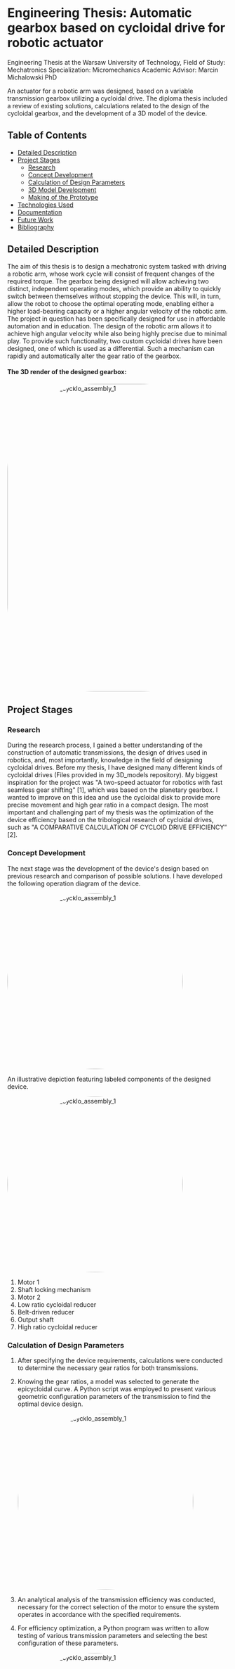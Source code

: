 # Engineering Thesis: Automatic gearbox based on cycloidal drive for robotic actuator

Engineering Thesis at the Warsaw University of Technology, 
Field of Study: Mechatronics
Specialization: Micromechanics
Academic Advisor: Marcin Michalowski PhD 

An actuator for a robotic arm was designed, based on a variable transmission gearbox utilizing a cycloidal drive. The diploma thesis included a review of existing solutions, calculations related to the design of the cycloidal gearbox, and the development of a 3D model of the device.

## Table of Contents
- [Detailed Description](#detailed-description)
- [Project Stages](#project-stages)
  - [Research](#research)
  - [Concept Development](#concept-development)
  - [Calculation of Design Parameters](#calculation-of-design-parameters)
  - [3D Model Development](#3d-model-development)
  - [Making of the Prototype](#making-of-the-prototype)
- [Technologies Used](#technologies-used)
- [Documentation](#documentation)
- [Future Work](#future-work)
- [Bibliography](#bibliography)

## Detailed Description
The aim of this thesis is to design a mechatronic system tasked with driving a robotic arm, whose work cycle will consist of frequent changes of the required torque. The gearbox being designed will allow achieving two distinct, independent operating modes, which provide an ability to quickly switch between themselves without stopping the device. This will, in turn, allow the robot to choose the optimal operating mode, enabling either a higher load-bearing capacity or a higher angular velocity of the robotic arm. The project in question has been specifically designed for use in affordable automation and in education. The design of the robotic arm allows it to achieve high angular velocity while also being highly precise due to minimal play. To provide such functionality, two custom cycloidal drives have been designed, one of which is used as a differential. Such a mechanism can rapidly and automatically alter the gear ratio of the gearbox.

#### The 3D render of the designed gearbox:

<img src="https://github.com/majkel808/Engineering_Thesis_Automatic_gearbox_with_seamless_gear_shifting_mechanism_for_robotic_actuator/assets/163661382/b131ab3c-a6f9-4a0b-ade7-f672599779ae" alt="New_automatic_cycklo_assembly_1" width="700" style="border-radius: 200px;" />


## Project Stages
### Research
During the research process, I gained a better understanding of the construction of automatic transmissions, the design of drives used in robotics, and, most importantly, knowledge in the field of designing cycloidal drives. Before my thesis, I have designed many different kinds of cycloidal drives (Files provided in my 3D_models repository). My biggest inspiration for the project was "A two-speed actuator for robotics with fast seamless gear shifting" [1], which was based on the planetary gearbox. I wanted to improve on this idea and use the cycloidal disk to provide more precise movement and high gear ratio in a compact design. The most important and challenging part of my thesis was the optimization of the device efficiency based on the tribological research of cycloidal drives, such as "A COMPARATIVE CALCULATION OF CYCLOID DRIVE EFFICIENCY” [2].

### Concept Development
The next stage was the development of the device's design based on previous research and comparison of possible solutions. I have developed the following operation diagram of the device. 

<img src="https://github.com/majkel808/Engineering_Thesis_Automatic_gearbox_with_seamless_gear_shifting_mechanism_for_robotic_actuator/assets/163661382/4ef46058-4046-4ab5-bbd3-063aa6f04634" alt="New_automatic_cycklo_assembly_1" width="400" style="border-radius: 200px;" />

An illustrative depiction featuring labeled components of the designed device.

<img src="https://github.com/majkel808/Engineering_Thesis_Automatic_gearbox_with_seamless_gear_shifting_mechanism_for_robotic_actuator/assets/163661382/c44094ac-eafc-453b-a403-88f1ee0dbb6f" alt="New_automatic_cycklo_assembly_1" width="400" style="border-radius: 200px;" />

1. Motor 1
2. Shaft locking mechanism
3. Motor 2
4. Low ratio cycloidal reducer
5. Belt-driven reducer
6. Output shaft
7. High ratio cycloidal reducer

### Calculation of Design Parameters
1. After specifying the device requirements, calculations were conducted to determine the necessary gear ratios for both transmissions.
2. Knowing the gear ratios, a model was selected to generate the epicycloidal curve. A Python script was employed to present various geometric configuration parameters of the transmission to find the optimal device design.

   <img src="https://github.com/majkel808/Engineering_Thesis_Automatic_gearbox_with_seamless_gear_shifting_mechanism_for_robotic_actuator/assets/163661382/83e1a713-7f1c-44d3-bbc4-3dafc844dbde" alt="New_automatic_cycklo_assembly_1" width="400" style="border-radius: 200px;" />

4. An analytical analysis of the transmission efficiency was conducted, necessary for the correct selection of the motor to ensure the system operates in accordance with the specified requirements.
5. For efficiency optimization, a Python program was written to allow testing of various transmission parameters and selecting the best configuration of these parameters.

<img src="https://github.com/majkel808/Engineering_Thesis_Automatic_gearbox_with_seamless_gear_shifting_mechanism_for_robotic_actuator/assets/163661382/74db0190-bc7f-4ef1-8df9-deb88d459676" alt="New_automatic_cycklo_assembly_1" width="400" style="border-radius: 200px;" />

### 3D Model Development
The 3D model of the device was created using the Autodesk Inventor software. The device has been divided into several subcomponents. For every assembly, the 3D render of the side view and the cross-section has been provided.

- The high-speed gearbox drive shaft assembly
  
  <img src="https://github.com/majkel808/Engineering_Thesis_Automatic_gearbox_with_seamless_gear_shifting_mechanism_for_robotic_actuator/assets/163661382/1046461a-4af5-411a-ab54-a70797168f7b" alt="New_automatic_cycklo_assembly_1" width="550" style="border-radius: 200px;" />

- The high-torque gearbox drive shaft assembly
  
  <img src="https://github.com/majkel808/Engineering_Thesis_Automatic_gearbox_with_seamless_gear_shifting_mechanism_for_robotic_actuator/assets/163661382/c64957c0-b5ec-4293-b673-f8f5a3926526" alt="New_automatic_cycklo_assembly_1" width="550" style="border-radius: 200px;" />

- Automatic transmission assembly
  
  <img src="https://github.com/majkel808/Engineering_Thesis_Automatic_gearbox_with_seamless_gear_shifting_mechanism_for_robotic_actuator/assets/163661382/d941ebfb-a180-4160-a2a0-b2f98a9ad7e3" alt="New_automatic_cycklo_assembly_1" width="550" style="border-radius: 200px;" />
  
    <img src="https://github.com/majkel808/Engineering_Thesis_Automatic_gearbox_with_seamless_gear_shifting_mechanism_for_robotic_actuator/assets/163661382/62c8507e-ec45-4b93-8a2a-1485059a9fd0" alt="New_automatic_cycklo_assembly_1" width="550" style="border-radius: 200px;" />

### Making of the Prototype
The prototype of the device has been constructed to confirm the required functionality and for establishing the possible use of the cycloidal drive in the automatic transmission. The components were manufactured in the most parts with my own FDM 3D printer. The commercial components required for this project include bearings, shafts, mounting elements, and clutches. 
The prototype was controlled by 2 stepper motor drivers with custom Arduino code. The building process and the final version of the prototype have been presented in the pictures below. 

- Compact cycloidal drive before assembly
  
  <img src="https://github.com/majkel808/Engineering_Thesis_Automatic_gearbox_with_seamless_gear_shifting_mechanism_for_robotic_actuator/assets/163661382/e057688e-1bf3-4fd6-a928-28bf45267a13" alt="New_automatic_cycklo_assembly_1" width="400" style="border-radius: 200px;" />
  
- The fully assembled actuator
  
  <img src="https://github.com/majkel808/Engineering_Thesis_Automatic_gearbox_with_seamless_gear_shifting_mechanism_for_robotic_actuator/assets/163661382/84212a52-0caa-4b5e-8a8f-1c4f844fd8ba" alt="New_automatic_cycklo_assembly_1" width="400" style="border-radius: 200px;" />
 
## Technologies Used

During the work on this engineering thesis, it was necessary to use various engineering software, including:

- Autodesk Inventor - for developing the 3D model
- AutoCAD - for developing technical documentation
- Ansys Mechanical - for mass optimization of the cycloidal disk
- Python - for calculations related to epicycloid geometry and transmission efficiency optimization

## Documentation

The technical drawing required for manufacturing part has been made in Autodesk AutoCAD. Part would be manufactured via CNC machining, laser cutting, and 3D printing. Whole documentation has been provided in the sub-folder of this repository.

## Future Work

This project requires further optimization, particularly in correcting the epicycloidal gearing. Subsequently, further prototype testing would be required, which could be constructed in smaller parts using 3D printing to ensure greater structural rigidity.

## Bibliography

[1]: A. Girard and H. Asada, A two-speed actuator for robotics with fast seamless gear shifting. 2015, p. 4711. doi: 10.1109/IROS.2015.7354047.

[2] M. Vasić, “A COMPARATIVE CALCULATION OF CYCLOID DRIVE EFFICIENCY,” Mach. Des., Jan. 2020, Accessed: Jul. 10, 2023. [Online]. Available: https://www.academia.edu/79815900/A_COMPARATIVE_CALCULATION_OF_CYCLOID_DRIVE_EFFICIENCY
